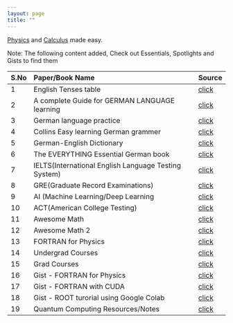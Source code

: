 ```yaml
---
layout: page
title: ""
---
```


<!--I'm an under grad student [major in Physics](https://en.wikipedia.org/wiki/Physics) at the Osmania University, India.

I teach [Physics](https://en.wikipedia.org/wiki/Physics) and [Calculus](https://en.wikipedia.org/wiki/Calculus).-->

[Physics](https://en.wikipedia.org/wiki/Physics) and [Calculus](https://en.wikipedia.org/wiki/Calculus) made easy.




Note: The following content added, Check out Essentials, Spotlights
and Gists to find them

| S.No| Paper/Book Name          | Source |
|:----|:-------------------------|:-------|
| 1   | English Tenses table                          | [click](https://rajeshkumarkarra.github.io/essentials/)|
| 2   | A complete Guide for GERMAN LANGUAGE learning | [click](https://rajeshkumarkarra.github.io/essentials/)|
| 3   | German language practice  | [click](https://rajeshkumarkarra.github.io/essentials/)|
| 4   | Collins Easy learning German grammer        | [click](https://rajeshkumarkarra.github.io/essentials/)|
| 5   | German-English Dictionary   |[click](https://rajeshkumarkarra.github.io/essentials/)|
| 6   | The EVERYTHING Essential German book  |[click](https://rajeshkumarkarra.github.io/essentials/)|
| 7   | IELTS(International English Language Testing System)  |[click](https://rajeshkumarkarra.github.io/essentials/)|
| 8   | GRE(Graduate Record Examinations)  |[click](https://rajeshkumarkarra.github.io/essentials/)|
| 9   | AI (Machine Learning/Deep Learning  |[click](https://rajeshkumarkarra.github.io/spotlights/)|
| 10  | ACT(American College Testing)  |[click](https://rajeshkumarkarra.github.io/ACT/)|
| 11  | Awesome Math  |[click]([https://karra-online.info/spotlights/](https://rajeshkumarkarra.github.io/Awesome-Math/))|
| 12  | Awesome Math 2  |[click]([https://karra-online.info/spotlights/](https://rajeshkumarkarra.github.io/Awesome-Math-2/))|
| 13  | FORTRAN for Physics  |[click](https://rajeshkumarkarra.github.io/FORTRAN-for-Physics/)|
| 14  | Undergrad Courses  |[click](https://rajeshkumarkarra.github.io/Undergrad-Coures/)|
| 15  | Grad Courses  |[click](https://rajeshkumarkarra.github.io/Grad-Courses/)|
| 16  | Gist - FORTRAN for Physics  |[click](https://rajeshkumarkarra.github.io/gists/)|
| 17  | Gist - FORTRAN with CUDA  |[click](https://rajeshkumarkarra.github.io/gists/)|
| 18  | Gist - ROOT turorial using Google Colab   |[click](https://rajeshkumarkarra.github.io/gists/)|
| 19  | Quantum Computing Resources/Notes   |[click](https://publish.obsidian.md/myquantumwell/Welcome+to+The+Quantum+Well!)|





